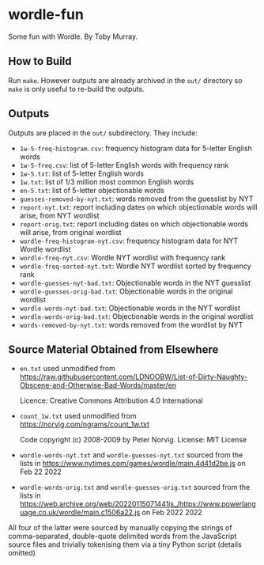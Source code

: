 # wordle-fun

Some fun with Wordle. By Toby Murray.

## How to Build

Run `make`. However outputs are already archived in the `out/` directory so
`make` is only useful to re-build the outputs.

## Outputs

Outputs are placed in the `out/` subdirectory. They include:
* `1w-5-freq-histogram.csv`: frequency histogram data for 5-letter English words
* `1w-5-freq.csv`: list of 5-letter English words with frequency rank
* `1w-5.txt`: list of 5-letter English words
* `1w.txt`: list of 1/3 million most common English words
* `en-5.txt`: list of 5-letter objectionable words
* `guesses-removed-by-nyt.txt`: words removed from the guesslist by NYT
* `report-nyt.txt`: report including dates on which objectionable words will arise, from NYT wordlist
* `report-orig.txt`: report including dates on which objectionable words will arise, from original wordlist
* `wordle-freq-histogram-nyt.csv`: frequency histogram data for NYT Wordle wordlist
* `wordle-freq-nyt.csv`: Wordle NYT wordlist with frequency rank
* `wordle-freq-sorted-nyt.txt`: Wordle NYT wordlist sorted by frequency rank
* `wordle-guesses-nyt-bad.txt`: Objectionable words in the NYT guesslist
* `wordle-guesses-orig-bad.txt`: Objectionable words in the original wordlist
* `wordle-words-nyt-bad.txt`: Objectionable words in the NYT wordlist
* `wordle-words-orig-bad.txt`: Objectionable words in the original wordlist
* `words-removed-by-nyt.txt`: words removed from the wordlist by NYT

## Source Material Obtained from Elsewhere

* `en.txt` used unmodified from https://raw.githubusercontent.com/LDNOOBW/List-of-Dirty-Naughty-Obscene-and-Otherwise-Bad-Words/master/en

  Licence: Creative Commons Attribution 4.0 International


* `count_1w.txt` used unmodified from https://norvig.com/ngrams/count_1w.txt

  Code copyright (c) 2008-2009 by Peter Norvig. License: MIT License

* `wordle-words-nyt.txt` and `wordle-guesses-nyt.txt` sourced from the lists in https://www.nytimes.com/games/wordle/main.4d41d2be.js on Feb 22 2022
* `wordle-words-orig.txt` and `wordle-guesses-orig.txt` sourced from the lists in https://web.archive.org/web/20220115071441js_/https://www.powerlanguage.co.uk/wordle/main.c1506a22.js on Feb 2022 2022

All four of the latter were sourced by manually copying the strings of comma-separated, double-quote delimited words from the JavaScript source files and trivially tokenising them via a tiny Python script (details omitted)

